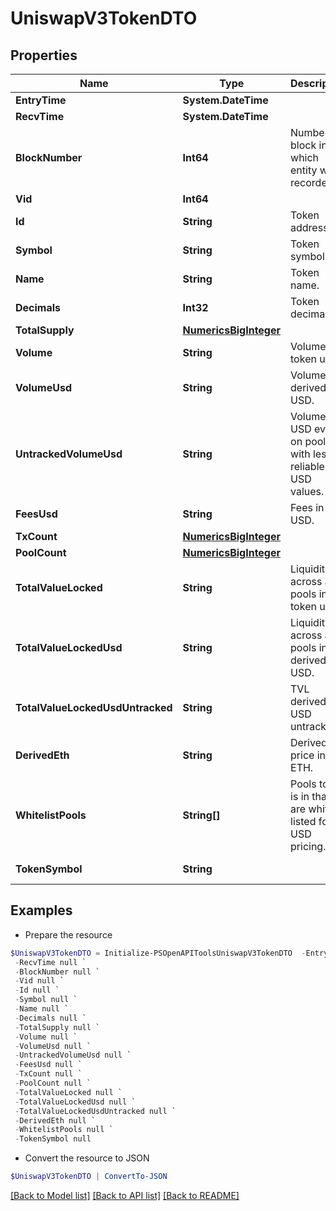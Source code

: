 # UniswapV3TokenDTO
## Properties

Name | Type | Description | Notes
------------ | ------------- | ------------- | -------------
**EntryTime** | **System.DateTime** |  | [optional] 
**RecvTime** | **System.DateTime** |  | [optional] 
**BlockNumber** | **Int64** | Number of block in which entity was recorded. | [optional] 
**Vid** | **Int64** |  | [optional] 
**Id** | **String** | Token address. | [optional] 
**Symbol** | **String** | Token symbol. | [optional] 
**Name** | **String** | Token name. | [optional] 
**Decimals** | **Int32** | Token decimals. | [optional] 
**TotalSupply** | [**NumericsBigInteger**](NumericsBigInteger.md) |  | [optional] 
**Volume** | **String** | Volume in token units. | [optional] 
**VolumeUsd** | **String** | Volume in derived USD. | [optional] 
**UntrackedVolumeUsd** | **String** | Volume in USD even on pools with less reliable USD values. | [optional] 
**FeesUsd** | **String** | Fees in USD. | [optional] 
**TxCount** | [**NumericsBigInteger**](NumericsBigInteger.md) |  | [optional] 
**PoolCount** | [**NumericsBigInteger**](NumericsBigInteger.md) |  | [optional] 
**TotalValueLocked** | **String** | Liquidity across all pools in token units. | [optional] 
**TotalValueLockedUsd** | **String** | Liquidity across all pools in derived USD. | [optional] 
**TotalValueLockedUsdUntracked** | **String** | TVL derived in USD untracked. | [optional] 
**DerivedEth** | **String** | Derived price in ETH. | [optional] 
**WhitelistPools** | **String[]** | Pools token is in that are white listed for USD pricing. | [optional] 
**TokenSymbol** | **String** |  | [optional] [readonly] 

## Examples

- Prepare the resource
```powershell
$UniswapV3TokenDTO = Initialize-PSOpenAPIToolsUniswapV3TokenDTO  -EntryTime null `
 -RecvTime null `
 -BlockNumber null `
 -Vid null `
 -Id null `
 -Symbol null `
 -Name null `
 -Decimals null `
 -TotalSupply null `
 -Volume null `
 -VolumeUsd null `
 -UntrackedVolumeUsd null `
 -FeesUsd null `
 -TxCount null `
 -PoolCount null `
 -TotalValueLocked null `
 -TotalValueLockedUsd null `
 -TotalValueLockedUsdUntracked null `
 -DerivedEth null `
 -WhitelistPools null `
 -TokenSymbol null
```

- Convert the resource to JSON
```powershell
$UniswapV3TokenDTO | ConvertTo-JSON
```

[[Back to Model list]](../README.md#documentation-for-models) [[Back to API list]](../README.md#documentation-for-api-endpoints) [[Back to README]](../README.md)

